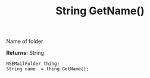 ﻿---
uid: crmscript_ref_NSEMailFolder_GetName
title: String GetName()
intellisense: NSEMailFolder.GetName
keywords: NSEMailFolder, GetName
so.topic: reference
---

Name of folder

**Returns:** String


```crmscript
NSEMailFolder thing;
String name  = thing.GetName();
```


